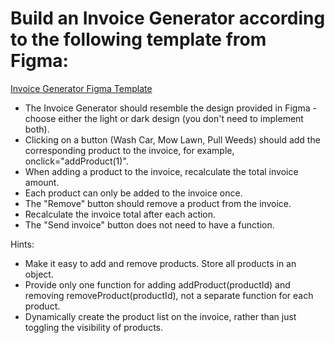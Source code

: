 # Build an Invoice Generator according to the following template from Figma:
[Invoice Generator Figma Template](https://www.figma.com/file/roUn8DT7zHTI9tcL2JXNZG/Invoice-Generator?type=design&node-id=0-14&mode=design&t=cQEoUsHAZtwvAaqN-0)

- The Invoice Generator should resemble the design provided in Figma - choose either the light or dark design (you don't need to implement both).
- Clicking on a button (Wash Car, Mow Lawn, Pull Weeds) should add the corresponding product to the invoice, for example, onclick="addProduct(1)".
- When adding a product to the invoice, recalculate the total invoice amount.
- Each product can only be added to the invoice once.
- The "Remove" button should remove a product from the invoice.
- Recalculate the invoice total after each action.
- The "Send invoice" button does not need to have a function.

Hints:
- Make it easy to add and remove products. Store all products in an object.
- Provide only one function for adding addProduct(productId) and removing removeProduct(productId), not a separate function for each product.
- Dynamically create the product list on the invoice, rather than just toggling the visibility of products.

